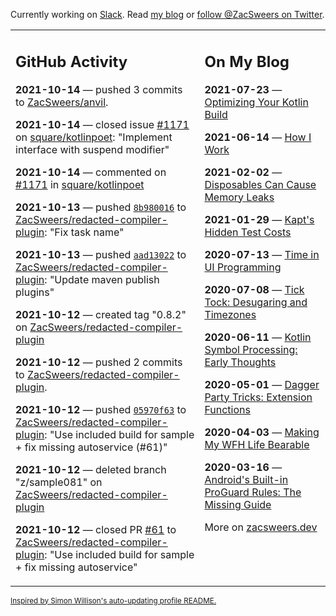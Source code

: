Currently working on [Slack](https://slack.com/). Read [my blog](https://zacsweers.dev/) or [follow @ZacSweers on Twitter](https://twitter.com/ZacSweers).

<table><tr><td valign="top" width="60%">

## GitHub Activity
<!-- githubActivity starts -->
**2021-10-14** — pushed 3 commits to [ZacSweers/anvil](https://api.github.com/repos/ZacSweers/anvil).

**2021-10-14** — closed issue [#1171](https://api.github.com/repos/square/kotlinpoet/issues/1171) on [square/kotlinpoet](https://api.github.com/repos/square/kotlinpoet): "Implement interface with suspend modifier"

**2021-10-14** — commented on [#1171](https://github.com/square/kotlinpoet/issues/1171#issuecomment-943430901) in [square/kotlinpoet](https://api.github.com/repos/square/kotlinpoet)

**2021-10-13** — pushed [`8b980016`](https://github.com/ZacSweers/redacted-compiler-plugin/commit/8b980016daf6ef4b4941bbd8ff541bda642b264b) to [ZacSweers/redacted-compiler-plugin](https://api.github.com/repos/ZacSweers/redacted-compiler-plugin): "Fix task name"

**2021-10-13** — pushed [`aad13022`](https://github.com/ZacSweers/redacted-compiler-plugin/commit/aad130228fdc8f68070990e521ea5b92fac072c2) to [ZacSweers/redacted-compiler-plugin](https://api.github.com/repos/ZacSweers/redacted-compiler-plugin): "Update maven publish plugins"

**2021-10-12** — created tag "0.8.2" on [ZacSweers/redacted-compiler-plugin](https://api.github.com/repos/ZacSweers/redacted-compiler-plugin)

**2021-10-12** — pushed 2 commits to [ZacSweers/redacted-compiler-plugin](https://api.github.com/repos/ZacSweers/redacted-compiler-plugin).

**2021-10-12** — pushed [`05970f63`](https://github.com/ZacSweers/redacted-compiler-plugin/commit/05970f63dbcb84f8df86dff3ae0f054cced21ebc) to [ZacSweers/redacted-compiler-plugin](https://api.github.com/repos/ZacSweers/redacted-compiler-plugin): "Use included build for sample + fix missing autoservice (#61)"

**2021-10-12** — deleted branch "z/sample081" on [ZacSweers/redacted-compiler-plugin](https://api.github.com/repos/ZacSweers/redacted-compiler-plugin)

**2021-10-12** — closed PR [#61](https://api.github.com/repos/ZacSweers/redacted-compiler-plugin/pulls/61) to [ZacSweers/redacted-compiler-plugin](https://api.github.com/repos/ZacSweers/redacted-compiler-plugin): "Use included build for sample + fix missing autoservice"
<!-- githubActivity ends -->
</td><td valign="top" width="40%">

## On My Blog
<!-- blog starts -->
**2021-07-23** — [Optimizing Your Kotlin Build](https://www.zacsweers.dev/optimizing-your-kotlin-build/)

**2021-06-14** — [How I Work](https://www.zacsweers.dev/how-i-work/)

**2021-02-02** — [Disposables Can Cause Memory Leaks](https://www.zacsweers.dev/disposables-can-cause-memory-leaks/)

**2021-01-29** — [Kapt's Hidden Test Costs](https://www.zacsweers.dev/kapts-hidden-test-costs/)

**2020-07-13** — [Time in UI Programming](https://www.zacsweers.dev/time-in-ui/)

**2020-07-08** — [Tick Tock: Desugaring and Timezones](https://www.zacsweers.dev/ticktock-desugaring-timezones/)

**2020-06-11** — [Kotlin Symbol Processing: Early Thoughts](https://www.zacsweers.dev/kotlin-symbol-processor-early-thoughts/)

**2020-05-01** — [Dagger Party Tricks: Extension Functions](https://www.zacsweers.dev/dagger-party-tricks-extension-functions/)

**2020-04-03** — [Making My WFH Life Bearable](https://www.zacsweers.dev/making-wfh-life-bearable/)

**2020-03-16** — [Android's Built-in ProGuard Rules: The Missing Guide](https://www.zacsweers.dev/android-proguard-rules/)
<!-- blog ends -->
More on [zacsweers.dev](https://zacsweers.dev/)
</td></tr></table>

<sub><a href="https://simonwillison.net/2020/Jul/10/self-updating-profile-readme/">Inspired by Simon Willison's auto-updating profile README.</a></sub>